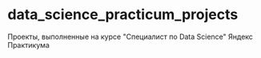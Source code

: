 # data_science_practicum_projects
Проекты, выполненные на курсе "Специалист по Data Science" Яндекс Практикума
